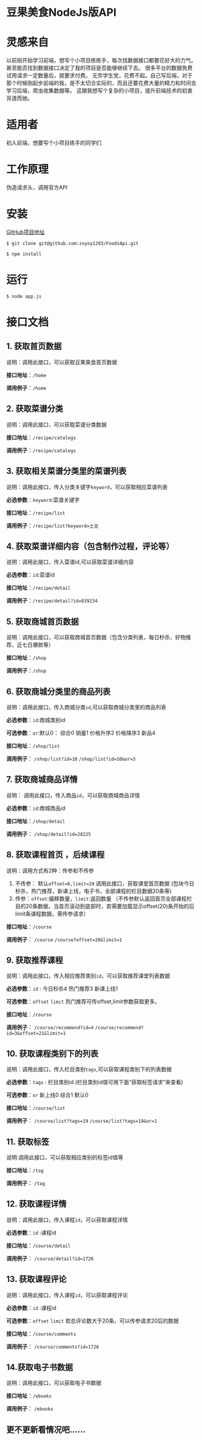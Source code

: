 # 豆果美食NodeJs版API

# 灵感来自
以前刚开始学习前端，想写个小项目练练手，每次找数据接口都要花好大的力气。甚至能否找到数据接口决定了我的项目是否能够继续下去。
很多平台的数据免费试用请求一定数量后，就要求付费。
无奈学生党，花费不起。自己写后端，对于那个时候刚起步前端的我，是不太切合实际的，而且还要花费大量的精力和时间去学习后端，爬虫收集数据等。
这跟我想写个复杂的小项目，提升前端技术的初衷背道而驰。

# 适用者
初入前端，想要写个小项目练手的同学们

# 工作原理
伪造请求头，调用官方API   

# 安装 
[GitHub项目地址](https://github.com/zoyoy1203/FoodsApi)
```
$ git clone git@github.com:zoyoy1203/FoodsApi.git

$ npm install
```
# 运行
```
$ node app.js
```
# 接口文档

## 1. 获取首页数据
说明：调用此接口，可以获取豆果美食首页数据

 ****接口地址****：`/home`
 
 ****调用例子****：`/home`
 
## 2. 获取菜谱分类
说明：调用此接口，可以获取菜谱分类数据

 **接口地址**：`/recipe/catalogs`
 
 **调用例子**：`/recipe/catalogs`
 
## 3. 获取相关菜谱分类里的菜谱列表
说明：调用此接口，传入分类关键字`keyword`，可以获取相应菜谱列表

 ****必选参数****：`keyword`:菜谱关键字
 
 **接口地址**：`/recipe/list`
 
 **调用例子**：`/recipe/list?keyword=土豆`
 
## 4. 获取菜谱详细内容（包含制作过程，评论等）
说明：调用此接口，传入菜谱id,可以获取菜谱详细内容

 ****必选参数****：`id`:菜谱id
 
 **接口地址**：`/recipe/detail`
 
 **调用例子**：`/recipe/detail?id=839234`
 
## 5. 获取商城首页数据
说明：调用此接口，可以获取商城首页数据（包含分类列表，每日秒杀，好物推荐，近七日爆款等）
 
 **接口地址**：`/shop`
 
 **调用例子**：`/shop`
 
## 6. 获取商城分类里的商品列表
说明：调用此接口，传入商城分类`id`,可以获取商城分类里的商品列表

 **必选参数**：`id`:商城类别id
 
 **可选参数**：`or`:默认0：  综合0 销量1 价格升序2 价格降序3 新品4
 
 **接口地址**：`/shop/list`
 
 **调用例子**： `/shop/list?id=10`    `/shop/list?id=10&or=3`   
 
## 7. 获取商城商品详情
说明： 调用此接口，传入商品`id`，可以获取商城商品详情

 **必选参数**：`id`:商城商品id
 
 **接口地址**：`/shop/detail`
 
 **调用例子**： `/shop/detail?id=28225`  
 
## 8. 获取课程首页 ，后续课程
说明：调用方式有2种：传参和不传参
1. 不传参： 默认`offset=0,limit=20`  调用此接口，获取课堂首页数据  (包块今日秒杀，热门推荐，新课上线，电子书，全部课程的栏目数据20条等)
1. 传参：`offset`:偏移数量，`limit`:返回数量  （不传参默认返回首页全部课程栏目的20条数据，当首页滚动到底部时，若需要加载显示offset(20)条开始的后limit条课程数据，需传参请求）
 
 **接口地址**：`/course`

 **调用例子**： `/course`   `/course?offset=20&limit=1`
 
## 9. 获取推荐课程
说明：调用此接口，传入相应推荐类别`id`，可以获取推荐课堂列表数据

 **必选参数**：`id` : 今日秒杀4 热门推荐3 新课上线1 
 
 **可选参数**：`offset` `limit`  热门推荐可传offset,limit参数获取更多。
 
 **接口地址**：`/course`
 
 **调用例子**： `/course/recommend?id=4`  `/course/recommend?id=3&offset=21&limit=1`

## 10. 获取课程类别下的列表
说明：调用此接口，传入栏目类别`tags`,可以获取课程类别下的列表数据

 **必选参数**：`tags` : 栏目类别id (栏目类别id值可用下面“获取标签请求”来查看)
 
 **可选参数**：`or`  新上线0  综合1 默认0
 
 **接口地址**：`/course/list`
 
 **调用例子**： `/course/list?tags=19`  `/course/list?tags=19&or=1`

## 11. 获取标签
说明:调用此接口，可以获取相应类别的标签id值等

 **接口地址**：`/tag`
 
 **调用例子**： `/tag` 

## 12. 获取课程详情
说明：调用此接口，传入课程`id`，可以获取课程详情

 **必选参数**：`id` :课程id
 
 **接口地址**：`/course/detail`
 
 **调用例子**： `/course/detail?id=1726` 

## 13. 获取课程评论
说明：调用此接口，传入课程`id`，可以获取课程评论

 **必选参数**：`id` :课程id
 
 **可选参数**：`offset` `limit`  若总评论数大于20条，可以传参请求20后的数据
 
 **接口地址**：`/course/comments`
 
 **调用例子**： `/course/comments?id=1726` 
 
## 14.获取电子书数据
说明：调用此接口，可以获取电子书数据

 **接口地址**：`/ebooks`
 
 **调用例子**： `/ebooks` 
 
 ## 更不更新看情况吧......